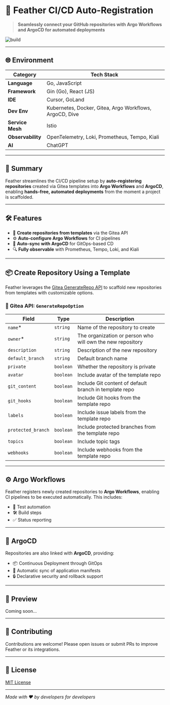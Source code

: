 # 🚀 Feather CI/CD Auto-Registration

> **Seamlessly connect your GitHub repositories with Argo Workflows and ArgoCD for automated deployments**

![build](https://github.com/user-attachments/assets/ce2e1094-c89e-4c49-8a1c-1c16741dedee)

---

## 🌐 Environment

| Category        | Tech Stack                                                                 |
|----------------|------------------------------------------------------------------------------|
| **Language**    | Go, JavaScript                                                              |
| **Framework**   | Gin (Go), React (JS)                                                        |
| **IDE**         | Cursor, GoLand                                                              |
| **Dev Env**     | Kubernetes, Docker, Gitea, Argo Workflows, ArgoCD, Dive                    |
| **Service Mesh**| Istio                                                                       |
| **Observability**| OpenTelemetry, Loki, Prometheus, Tempo, Kiali                             |
| **AI**          | ChatGPT                                                                     |

---

## 🧩 Summary

Feather streamlines the CI/CD pipeline setup by **auto-registering repositories** created via Gitea templates into **Argo Workflows** and **ArgoCD**, enabling **hands-free, automated deployments** from the moment a project is scaffolded.

---

## 🛠️ Features

- 🔨 **Create repositories from templates** via the Gitea API
- ⚙️ **Auto-configure Argo Workflows** for CI pipelines
- 🚀 **Auto-sync with ArgoCD** for GitOps-based CD
- 🔍 **Fully observable** with Prometheus, Tempo, Loki, and Kiali

---

## 📦 Create Repository Using a Template

Feather leverages the [Gitea GenerateRepo API](https://docs.gitea.com/en-us/api-reference/repository/generate-repo) to scaffold new repositories from templates with customizable options.

### 📑 Gitea API: `GenerateRepoOption`

| Field            | Type      | Description                                                                  |
|------------------|-----------|------------------------------------------------------------------------------|
| `name`*          | `string`  | Name of the repository to create                                             |
| `owner`*         | `string`  | The organization or person who will own the new repository                  |
| `description`    | `string`  | Description of the new repository                                            |
| `default_branch` | `string`  | Default branch name                                                          |
| `private`        | `boolean` | Whether the repository is private                                            |
| `avatar`         | `boolean` | Include avatar of the template repo                                          |
| `git_content`    | `boolean` | Include Git content of default branch in template repo                       |
| `git_hooks`      | `boolean` | Include Git hooks from the template repo                                     |
| `labels`         | `boolean` | Include issue labels from the template repo                                  |
| `protected_branch`| `boolean`| Include protected branches from the template repo                            |
| `topics`         | `boolean` | Include topic tags                                                           |
| `webhooks`       | `boolean` | Include webhooks from the template repo                                      |

---

## ⚙️ Argo Workflows

Feather registers newly created repositories to **Argo Workflows**, enabling CI pipelines to be executed automatically. This includes:

- 🧪 Test automation
- 🛠️ Build steps
- ✅ Status reporting

---

## 🔁 ArgoCD

Repositories are also linked with **ArgoCD**, providing:

- 📦 Continuous Deployment through GitOps
- 🔄 Automatic sync of application manifests
- 🔒 Declarative security and rollback support

---

## 📸 Preview

Coming soon...

---

## 🤝 Contributing

Contributions are welcome! Please open issues or submit PRs to improve Feather or its integrations.

---

## 📄 License

[MIT License](./LICENSE)

---

*Made with ❤️ by developers for developers*

